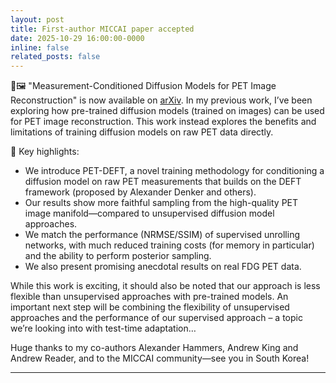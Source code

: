 ```yaml
---
layout: post
title: First-author MICCAI paper accepted
date: 2025-10-29 16:00:00-0000
inline: false
related_posts: false
---
```


🧠🖼️ "Measurement-Conditioned Diffusion Models for PET Image Reconstruction" is now available on [arXiv](https://lnkd.in/e8Td65KE).
In my previous work, I’ve been exploring how pre-trained diffusion models (trained on images) can be used for PET image reconstruction. This work instead explores the benefits and limitations of training diffusion models on raw PET data directly.

🚀 Key highlights:
- We introduce PET-DEFT, a novel training methodology for conditioning a diffusion model on raw PET measurements that builds on the DEFT framework (proposed by Alexander Denker and others).
- Our results show more faithful sampling from the high-quality PET image manifold—compared to unsupervised diffusion model approaches.
- We match the performance (NRMSE/SSIM) of supervised unrolling networks, with much reduced training costs (for memory in particular) and the ability to perform posterior sampling.
- We also present promising anecdotal results on real FDG PET data.

While this work is exciting, it should also be noted that our approach is less flexible than unsupervised approaches with pre-trained models. An important next step will be combining the flexibility of unsupervised approaches and the performance of our supervised approach – a topic we’re looking into with test-time adaptation…

Huge thanks to my co-authors Alexander Hammers, Andrew King and Andrew Reader, and to the MICCAI community—see you in South Korea!

---